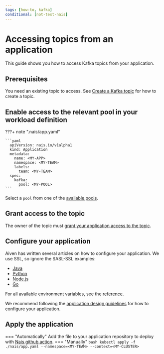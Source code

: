 ```yaml
---
tags: [how-to, kafka]
conditional: [not-test-nais]
---
```


# Accessing topics from an application

This guide shows you how to access Kafka topics from your application.

## Prerequisites

You need an existing topic to access. See [Create a Kafka topic](create.md) for how to create a topic.

## Enable access to the relevant pool in your workload definition

???+ note ".nais/app.yaml"

    ```yaml
      apiVersion: nais.io/v1alpha1
      kind: Application
      metadata:
        name: <MY-APP>
        namespace: <MY-TEAM>
        labels:
          team: <MY-TEAM>
      spec:
        kafka:
          pool: <MY-POOL>
    ```

Select a `pool` from one of the [available pools](../reference/pools.md).

## Grant access to the topic

The owner of the topic must [grant your application access to the topic](manage-acl.md).

## Configure your application

Aiven has written several articles on how to configure your application.
We use SSL, so ignore the SASL-SSL examples:

- [Java](https://aiven.io/docs/products/kafka/howto/connect-with-java)
- [Python](https://aiven.io/docs/products/kafka/howto/connect-with-python)
- [Node.js](https://aiven.io/docs/products/kafka/howto/connect-with-nodejs)
- [Go](https://aiven.io/docs/products/kafka/howto/connect-with-go)

For all available environment variables, see the [reference](../reference/environment-variables.md).

We recommend following the [application design guidelines](../README.md#application-design-guidelines) for how to configure your application.

## Apply the application
=== "Automatically"
    Add the file to your application repository to deploy with [Nais github action](../../../build/how-to/build-and-deploy.md).
=== "Manually"
    ```bash
    kubectl apply -f ./nais/app.yaml --namespace=<MY-TEAM> --context=<MY-CLUSTER>
    ```
